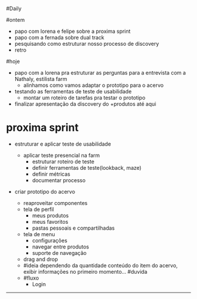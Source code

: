#Daily 

#ontem
- papo com lorena e felipe sobre a proxima sprint
- papo com a fernada sobre dual track
- pesquisando como estruturar nosso processo de discovery
- retro

#hoje 
- papo com a lorena pra estruturar as perguntas para a entrevista com a Nathaly, estilista farm
  - alinhamos como vamos adaptar o prototipo para o acervo
- testando as ferramentas de teste de usabilidade
  - montar um roteiro de tarefas pra testar o prototipo
- finalizar apresentação da discovery do +produtos até aqui


# proxima sprint
- estruturar e aplicar teste de usabilidade
  - aplicar teste presencial na farm
    - estruturar roteiro de teste
    - definir ferramentas de teste(lookback, maze) 
    - definir métricas
    - documentar processo

- criar prototipo do acervo
  - reaproveitar componentes
  - tela de perfil
    - meus produtos
    - meus favoritos
    - pastas pessoais e compartilhadas
  - tela de menu 
    - configurações
    - navegar entre produtos
    - suporte de navegação
  - drag and drop
  - #ideia dependendo da quantidade conteúdo do item do acervo, exibir informações no primeiro momento... #duvida
  - #fluxo 
    - Login




---

